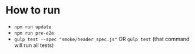 # How to run

* `npm run update`
* `npm run pre-e2e`
* `gulp test --spec "smoke/header_spec.js"` OR `gulp test` (that command will run all tests)




